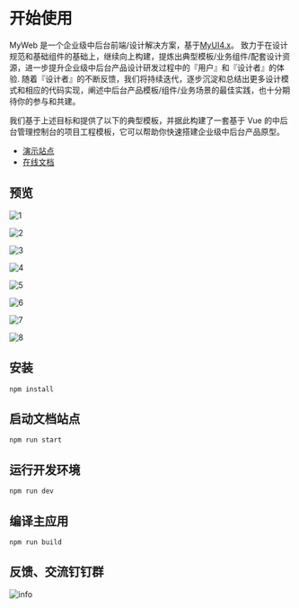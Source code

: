 # 开始使用
MyWeb 是一个企业级中后台前端/设计解决方案，基于[MyUI4.x](http://newgateway.gitee.io/my/)。
致力于在设计规范和基础组件的基础上，继续向上构建，提炼出典型模板/业务组件/配套设计资源，进一步提升企业级中后台产品设计研发过程中的『用户』和『设计者』的体验.
随着『设计者』的不断反馈，我们将持续迭代，逐步沉淀和总结出更多设计模式和相应的代码实现，阐述中后台产品模板/组件/业务场景的最佳实践，也十分期待你的参与和共建。

我们基于上述目标和提供了以下的典型模板，并据此构建了一套基于 Vue 的中后台管理控制台的项目工程模板，它可以帮助你快速搭建企业级中后台产品原型。

- [演示站点](http://newgateway.gitee.io/my-web/)
- [在线文档](http://newgateway.gitee.io/my/)

## 预览
![1](http://newgateway.gitee.io/my-web/preview/1.png)

![2](http://newgateway.gitee.io/my-web/preview/2.png)

![3](http://newgateway.gitee.io/my-web/preview/3.png)

![4](http://newgateway.gitee.io/my-web/preview/4.png)

![5](http://newgateway.gitee.io/my-web/preview/5.png)

![6](http://newgateway.gitee.io/my-web/preview/6.png)

![7](http://newgateway.gitee.io/my-web/preview/7.png)

![8](http://newgateway.gitee.io/my-web/preview/8.png)

## 安装
```
npm install
```


## 启动文档站点
```
npm run start
```

## 运行开发环境
```
npm run dev
```

## 编译主应用
```
npm run build
```

## 反馈、交流钉钉群

![info](http://newgateway.gitee.io/my/img/dingtalk.png)

